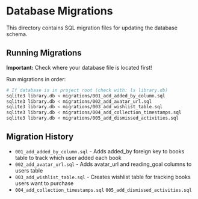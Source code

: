 # Database Migrations

This directory contains SQL migration files for updating the database schema.

## Running Migrations

**Important:** Check where your database file is located first!

Run migrations in order:

```bash
# If database is in project root (check with: ls library.db)
sqlite3 library.db < migrations/001_add_added_by_column.sql
sqlite3 library.db < migrations/002_add_avatar_url.sql
sqlite3 library.db < migrations/003_add_wishlist_table.sql
sqlite3 library.db < migrations/004_add_collection_timestamps.sql
sqlite3 library.db < migrations/005_add_dismissed_activities.sql
```

## Migration History

- `001_add_added_by_column.sql` - Adds added_by foreign key to books table to track which user added each book
- `002_add_avatar_url.sql` - Adds avatar_url and reading_goal columns to users table
- `003_add_wishlist_table.sql` - Creates wishlist table for tracking books users want to purchase
- `004_add_collection_timestamps.sql`
 `005_add_dismissed_activities.sql`

